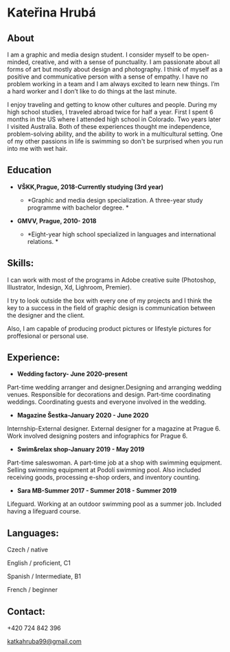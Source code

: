 # Kateřina Hrubá 

## About 


I am a graphic and media design student. I consider myself to be open-minded, creative, and with a sense of punctuality. I am passionate about all forms of art but mostly about design and photography. I think of myself as a positive and communicative person with a sense of empathy. I have no problem working in a team and I am always excited to learn new things. I’m a hard worker and I don’t like to do things at the last minute.

I enjoy traveling and getting to know other cultures and people. During my high school studies, I traveled abroad twice for half a year. First I spent 6 months in the US where I attended high school in Colorado. Two years later I visited Australia. Both of these experiences thought me independence, problem-solving ability, and the ability to work in a multicultural setting. One of my other passions in life is swimming so don't be surprised when you run into me with wet hair.


## Education  

* **VŠKK,Prague, 2018-Currently studying (3rd year)** 

   * *Graphic and media design specialization. 
A three-year study programme with bachelor degree. *

* **GMVV, Prague, 2010- 2018** 
  
   * *Eight-year high school specialized in languages and international relations. *
  
  
## Skills: 

I can work with most of the programs in Adobe creative suite (Photoshop, Illustrator, Indesign, Xd, Lighroom, Premier).

I try to look outside the box with every one of my projects and I think the key to a success in the field of graphic design is communication between the designer and the client.

Also, I am capable of producing product pictures or lifestyle pictures for proffesional or personal use.

## Experience:

* **Wedding factory- June 2020-present** 

Part-time wedding arranger and designer.Designing and arranging wedding venues. Responsible for decorations and design. Part-time coordinating weddings. Coordinating guests and everyone involved in the wedding.

* **Magazine Šestka-January 2020 - June 2020** 

Internship-External designer. External designer for a magazine at Prague 6. Work involved designing posters and infographics for Prague 6.

* **Swim&relax shop-January 2019 - May 2019** 

Part-time saleswoman. A part-time job at a shop with swimming equipment.
Selling swimming equipment at Podolí swimming pool. Also included receiving goods, processing e-shop orders, and inventory counting.

* **Sara MB-Summer 2017 - Summer 2018 - Summer 2019** 

Lifeguard. Working at an outdoor swimming pool as a summer job. Included having a lifeguard course. 

## Languages:

Czech / native

English / proficient, C1

Spanish / Intermediate, B1

French / beginner 

## Contact:

+420 724 842 396

katkahruba99@gmail.com


